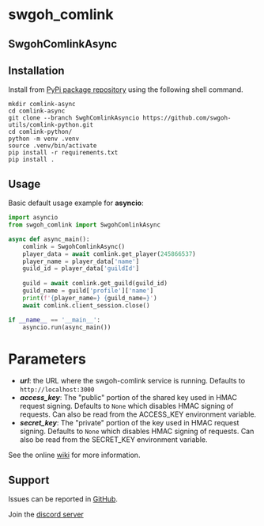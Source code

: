 # swgoh_comlink

## SwgohComlinkAsync

## Installation
Install from [PyPi package repository](https://pypi.org/project/swgoh-comlink/) using the following shell command.

```buildoutcfg
mkdir comlink-async
cd comlink-async
git clone --branch SwghComlinkAsyncio https://github.com/swgoh-utils/comlink-python.git
cd comlink-python/
python -m venv .venv
source .venv/bin/activate
pip install -r requirements.txt
pip install .
```

## Usage

Basic default usage example for **asyncio**:

```python
import asyncio
from swgoh_comlink import SwgohComlinkAsync

async def async_main():
    comlink = SwgohComlinkAsync()
    player_data = await comlink.get_player(245866537)
    player_name = player_data['name']
    guild_id = player_data['guildId']
    
    guild = await comlink.get_guild(guild_id)
    guild_name = guild['profile']['name']
    print(f'{player_name=} {guild_name=}')
    await comlink.client_session.close()

if __name__ == '__main__':
    asyncio.run(async_main())

```

# Parameters

- **_url_**: the URL where the swgoh-comlink service is running. Defaults to `http://localhost:3000`
- **_access_key_**: The "public" portion of the shared key used in HMAC request signing. Defaults to `None` which disables HMAC signing of requests. Can also be read from the ACCESS_KEY environment variable.
- **_secret_key_**: The "private" portion of the key used in HMAC request signing. Defaults to `None` which disables HMAC signing of requests. Can also be read from the SECRET_KEY environment variable.

See the online [wiki](https://github.com/swgoh-utils/swgoh-comlink/wiki) for more information.

## Support

Issues can be reported in [GitHub](https://github.com/swgoh-utils/comlink-python/issues).

Join the [discord server](https://discord.gg/6PBfG5MzR3)
